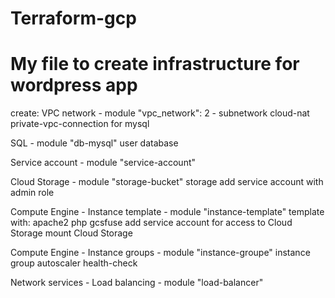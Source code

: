 # Terraform-gcp
# My file to create infrastructure for wordpress app

create: 
VPC network - module "vpc_network":
  2 - subnetwork
  cloud-nat
  private-vpc-connection for mysql

SQL - module "db-mysql"
  user
  database

Service account - module "service-account"

Cloud Storage - module "storage-bucket"
  storage
  add service account with admin role

Compute Engine - Instance template - module "instance-template"
  template with:
    apache2
    php
    gcsfuse
    add service account for access to Cloud Storage
    mount Cloud Storage
    
Compute Engine - Instance groups - module "instance-groupe"
  instance group
  autoscaler
  health-check

Network services - Load balancing - module "load-balancer"